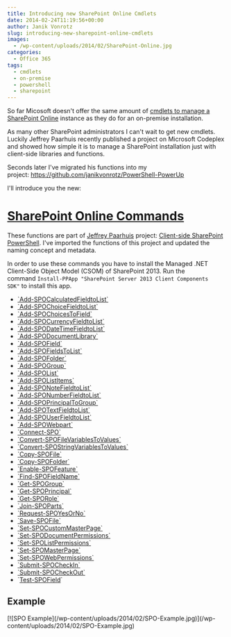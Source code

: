 ```yaml
---
title: Introducing new SharePoint Online Cmdlets
date: 2014-02-24T11:19:56+00:00
author: Janik Vonrotz
slug: introducing-new-sharepoint-online-cmdlets
images:
  - /wp-content/uploads/2014/02/SharePoint-Online.jpg
categories:
  - Office 365
tags:
  - cmdlets
  - on-premise
  - powershell
  - sharepoint
---
```

<div id="head">

So far Micosoft doesn't offer the same amount of <a href="https://technet.microsoft.com/en-us/library/fp161388.aspx">cmdlets to manage a SharePoint Online</a> instance as they do for an on-premise installation.

As many other SharePoint administrators I can't wait to get new cmdlets. Luckily Jeffrey Paarhuis recently published a project on Microsoft Codeplex and showed how simple it is to manage a SharePoint installation just with client-side libraries and functions.

Seconds later I've migrated his functions into my project: <a href="https://github.com/janikvonrotz/PowerShell-PowerUp">https://github.com/janikvonrotz/PowerShell-PowerUp</a>

I'll introduce you the new:

<!--more-->
<h1><a href="https://github.com/janikvonrotz/PowerShell-PowerUp/wiki/SharePoint-Online-Commands">SharePoint Online Commands</a></h1>
These functions are part of <a href="https://jeffreypaarhuis.com/">Jeffrey Paarhuis</a> project: <a href="https://sharepointpowershell.codeplex.com/">Client-side SharePoint PowerShell</a>. I've imported the functions of this project and updated the naming concept and metadata.

In order to use these commands you have to install the Managed .NET Client-Side Object Model (CSOM) of SharePoint 2013. Run the command `Install-PPApp "SharePoint Server 2013 Client Components SDK"` to install this app.
<ul>
    <li><a href="https://github.com/janikvonrotz/PowerShell-PowerUp/tree/master/functions/SharePoint%20Online/Add-SPOCalculatedFieldtoList.ps1">`Add-SPOCalculatedFieldtoList`</a></li>
    <li><a href="https://github.com/janikvonrotz/PowerShell-PowerUp/tree/master/functions/SharePoint%20Online/Add-SPOChoiceFieldtoList.ps1">`Add-SPOChoiceFieldtoList`</a></li>
    <li><a href="https://github.com/janikvonrotz/PowerShell-PowerUp/tree/master/functions/SharePoint%20Online/Add-SPOChoicesToField.ps1">`Add-SPOChoicesToField`</a></li>
    <li><a href="https://github.com/janikvonrotz/PowerShell-PowerUp/tree/master/functions/SharePoint%20Online/Add-SPOCurrencyFieldtoList.ps1">`Add-SPOCurrencyFieldtoList`</a></li>
    <li><a href="https://github.com/janikvonrotz/PowerShell-PowerUp/tree/master/functions/SharePoint%20Online/Add-SPODateTimeFieldtoList.ps1">`Add-SPODateTimeFieldtoList`</a></li>
    <li><a href="https://github.com/janikvonrotz/PowerShell-PowerUp/tree/master/functions/SharePoint%20Online/Add-SPODocumentLibrary.ps1">`Add-SPODocumentLibrary`</a></li>
    <li><a href="https://github.com/janikvonrotz/PowerShell-PowerUp/tree/master/functions/SharePoint%20Online/Add-SPOField.ps1">`Add-SPOField`</a></li>
    <li><a href="https://github.com/janikvonrotz/PowerShell-PowerUp/tree/master/functions/SharePoint%20Online/Add-SPOFieldsToList.ps1">`Add-SPOFieldsToList`</a></li>
    <li><a href="https://github.com/janikvonrotz/PowerShell-PowerUp/tree/master/functions/SharePoint%20Online/Add-SPOFolder.ps1">`Add-SPOFolder`</a></li>
    <li><a href="https://github.com/janikvonrotz/PowerShell-PowerUp/tree/master/functions/SharePoint%20Online/Add-SPOGroup.ps1">`Add-SPOGroup`</a></li>
    <li><a href="https://github.com/janikvonrotz/PowerShell-PowerUp/tree/master/functions/SharePoint%20Online/Add-SPOList.ps1">`Add-SPOList`</a></li>
    <li><a href="https://github.com/janikvonrotz/PowerShell-PowerUp/tree/master/functions/SharePoint%20Online/Add-SPOListItems.ps1">`Add-SPOListItems`</a></li>
    <li><a href="https://github.com/janikvonrotz/PowerShell-PowerUp/tree/master/functions/SharePoint%20Online/Add-SPONoteFieldtoList.ps1">`Add-SPONoteFieldtoList`</a></li>
    <li><a href="https://github.com/janikvonrotz/PowerShell-PowerUp/tree/master/functions/SharePoint%20Online/Add-SPONumberFieldtoList.ps1">`Add-SPONumberFieldtoList`</a></li>
    <li><a href="https://github.com/janikvonrotz/PowerShell-PowerUp/tree/master/functions/SharePoint%20Online/Add-SPOPrincipalToGroup.ps1">`Add-SPOPrincipalToGroup`</a></li>
    <li><a href="https://github.com/janikvonrotz/PowerShell-PowerUp/tree/master/functions/SharePoint%20Online/Add-SPOTextFieldtoList.ps1">`Add-SPOTextFieldtoList`</a></li>
    <li><a href="https://github.com/janikvonrotz/PowerShell-PowerUp/tree/master/functions/SharePoint%20Online/Add-SPOUserFieldtoList.ps1">`Add-SPOUserFieldtoList`</a></li>
    <li><a href="https://github.com/janikvonrotz/PowerShell-PowerUp/tree/master/functions/SharePoint%20Online/Add-SPOWebpart.ps1">`Add-SPOWebpart`</a></li>
    <li><a href="https://github.com/janikvonrotz/PowerShell-PowerUp/tree/master/functions/SharePoint%20Online/Connect-SPO.ps1">`Connect-SPO`</a></li>
    <li><a href="https://github.com/janikvonrotz/PowerShell-PowerUp/tree/master/functions/SharePoint%20Online/Convert-SPOFileVariablesToValues.ps1">`Convert-SPOFileVariablesToValues`</a></li>
    <li><a href="https://github.com/janikvonrotz/PowerShell-PowerUp/tree/master/functions/SharePoint%20Online/Convert-SPOStringVariablesToValues.ps1">`Convert-SPOStringVariablesToValues`</a></li>
    <li><a href="https://github.com/janikvonrotz/PowerShell-PowerUp/tree/master/functions/SharePoint%20Online/Copy-SPOFile.ps1">`Copy-SPOFile`</a></li>
    <li><a href="https://github.com/janikvonrotz/PowerShell-PowerUp/tree/master/functions/SharePoint%20Online/Copy-SPOFolder.ps1">`Copy-SPOFolder`</a></li>
    <li><a href="https://github.com/janikvonrotz/PowerShell-PowerUp/tree/master/functions/SharePoint%20Online/Enable-SPOFeature.ps1">`Enable-SPOFeature`</a></li>
    <li><a href="https://github.com/janikvonrotz/PowerShell-PowerUp/tree/master/functions/SharePoint%20Online/Find-SPOFieldName.ps1">`Find-SPOFieldName`</a></li>
    <li><a href="https://github.com/janikvonrotz/PowerShell-PowerUp/tree/master/functions/SharePoint%20Online/Get-SPOGroup.ps1">`Get-SPOGroup`</a></li>
    <li><a href="https://github.com/janikvonrotz/PowerShell-PowerUp/tree/master/functions/SharePoint%20Online/Get-SPOPrincipal.ps1">`Get-SPOPrincipal`</a></li>
    <li><a href="https://github.com/janikvonrotz/PowerShell-PowerUp/tree/master/functions/SharePoint%20Online/Get-SPORole.ps1">`Get-SPORole`</a></li>
    <li><a href="https://github.com/janikvonrotz/PowerShell-PowerUp/tree/master/functions/SharePoint%20Online/Join-SPOParts.ps1">`Join-SPOParts`</a></li>
    <li><a href="https://github.com/janikvonrotz/PowerShell-PowerUp/tree/master/functions/SharePoint%20Online/Request-SPOYesOrNo.ps1">`Request-SPOYesOrNo`</a></li>
    <li><a href="https://github.com/janikvonrotz/PowerShell-PowerUp/tree/master/functions/SharePoint%20Online/Save-SPOFile.ps1">`Save-SPOFile`</a></li>
    <li><a href="https://github.com/janikvonrotz/PowerShell-PowerUp/tree/master/functions/SharePoint%20Online/Set-SPOCustomMasterPage.ps1">`Set-SPOCustomMasterPage`</a></li>
    <li><a href="https://github.com/janikvonrotz/PowerShell-PowerUp/tree/master/functions/SharePoint%20Online/Set-SPODocumentPermissions.ps1">`Set-SPODocumentPermissions`</a></li>
    <li><a href="https://github.com/janikvonrotz/PowerShell-PowerUp/tree/master/functions/SharePoint%20Online/Set-SPOListPermissions.ps1">`Set-SPOListPermissions`</a></li>
    <li><a href="https://github.com/janikvonrotz/PowerShell-PowerUp/tree/master/functions/SharePoint%20Online/Set-SPOMasterPage.ps1">`Set-SPOMasterPage`</a></li>
    <li><a href="https://github.com/janikvonrotz/PowerShell-PowerUp/tree/master/functions/SharePoint%20Online/Set-SPOWebPermissions.ps1">`Set-SPOWebPermissions`</a></li>
    <li><a href="https://github.com/janikvonrotz/PowerShell-PowerUp/tree/master/functions/SharePoint%20Online/Submit-SPOCheckIn.ps1">`Submit-SPOCheckIn`</a></li>
    <li><a href="https://github.com/janikvonrotz/PowerShell-PowerUp/tree/master/functions/SharePoint%20Online/Submit-SPOCheckOut.ps1">`Submit-SPOCheckOut`</a></li>
    <li>`<a href="https://github.com/janikvonrotz/PowerShell-PowerUp/tree/master/functions/SharePoint%20Online/Test-SPOField.ps1">Test-SPOField</a>`</li>
</ul>
<h2>Example</h2>
[![SPO Example](/wp-content/uploads/2014/02/SPO-Example.jpg)](/wp-content/uploads/2014/02/SPO-Example.jpg)

</div>